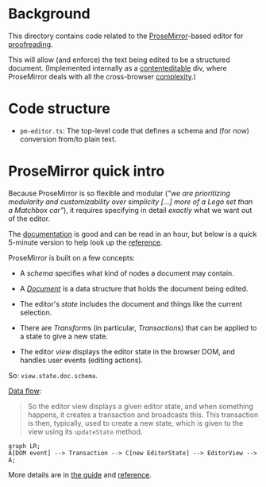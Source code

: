 # Background

This directory contains code related to the [ProseMirror](https://prosemirror.net/)-based editor for [proofreading](https://ambuda.org/proofing/).

This will allow (and enforce) the text being edited to be a structured document. (Implemented internally as a [contenteditable](https://developer.mozilla.org/en-US/docs/Web/HTML/Global_attributes/contenteditable) div, where ProseMirror deals with all the cross-browser [complexity](https://developer.mozilla.org/en-US/docs/Web/Guide/HTML/Editable_content).)

# Code structure

*   `pm-editor.ts`: The top-level code that defines a schema and (for now) conversion from/to plain text.

# ProseMirror quick intro

Because ProseMirror is so flexible and modular (_"we are prioritizing modularity and customizability over simplicity […] more of a Lego set than a Matchbox car"_), it requires specifying in detail *exactly* what we want out of the editor.

The [documentation](https://prosemirror.net/docs/guide/) is good and can be read in an hour, but below is a quick 5-minute version to help look up the [reference](https://prosemirror.net/docs/ref/).

ProseMirror is built on a few concepts:

- A *schema* specifies what kind of nodes a document may contain.

- A [*Document*](https://prosemirror.net/docs/guide/#doc) is a data structure that holds the document being edited.

- The editor's *state* includes the document and things like the current selection.

- There are *Transform*s (in particular, *Transaction*s) that can be applied to a state to give a new state.

- The editor *view* displays the editor state in the browser DOM, and handles user events (editing actions).

So: `view.state.doc.schema`.

[Data flow](https://prosemirror.net/docs/guide/#view.data_flow):

> So the editor view displays a given editor state, and when something happens, it creates a transaction and broadcasts this. This transaction is then, typically, used to create a new state, which is given to the view using its `updateState` method.

```mermaid
graph LR;
A[DOM event] --> Transaction --> C[new EditorState] --> EditorView --> A;
```

More details are in [the guide](https://prosemirror.net/docs/guide/) and [reference](https://prosemirror.net/docs/ref/).
